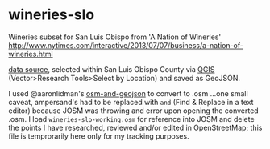 wineries-slo
============

Wineries subset for San Luis Obispo from 'A Nation of Wineries' http://www.nytimes.com/interactive/2013/07/07/business/a-nation-of-wineries.html

[data source](http://graphics8.nytimes.com/newsgraphics/2013/06/10/wine/cee6ef00993a2ff557062b67398e32f7bed9782a/data/wineries-locations.csv), selected within San Luis Obispo County via [QGIS](http://qgis.org/) (Vector>Research Tools>Select by Location) and saved as GeoJSON.

I used @aaronlidman's [osm-and-geojson](https://github.com/aaronlidman/osm-and-geojson) to convert to .osm ...one small caveat, ampersand's had to be replaced with `and` (Find & Replace in a text editor) because JOSM was throwing and error upon opening the converted .osm. I load `wineries-slo-working.osm` for reference into JOSM and delete the points I have researched, reviewed and/or edited in OpenStreetMap; this file is temprorarily here only for my tracking purposes.
